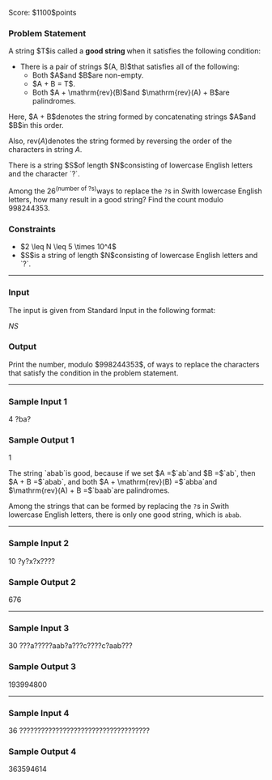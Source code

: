 
<div>

<span>

<span>

<p>
Score: $1100$points
</p>

<div>

<section>

### **Problem Statement**

<p>
A string $T$is called a 
<strong>
good string
</strong>
when it satisfies the following condition:
</p>

<ul>

<li>
There is a pair of strings $(A, B)$that satisfies all of the following:
<ul>

<li>
Both $A$and $B$are non-empty.
</li>

<li>
$A + B = T$.
</li>

<li>
Both $A + \mathrm{rev}(B)$and $\mathrm{rev}(A) + B$are palindromes.
</li>

</ul>

</li>

</ul>

<p>
Here, $A + B$denotes the string formed by concatenating strings $A$and $B$in this order.

Also, $\mathrm{rev}(A)$denotes the string formed by reversing the order of the characters in string $A$.
</p>

<p>
There is a string $S$of length $N$consisting of lowercase English letters and the character `?`.

Among the $26^{(\text{number of ?s})}$ways to replace the `?`s in $S$with lowercase English letters, how many result in a good string? Find the count modulo $998244353$.
</p>

</section>

</div>

<div>

<section>

### **Constraints**

<ul>

<li>
$2 \leq N \leq 5 \times 10^4$
</li>

<li>
$S$is a string of length $N$consisting of lowercase English letters and `?`.
</li>

</ul>

</section>

</div>

---

<div>

<div>

<section>

### **Input**

<p>
The input is given from Standard Input in the following format:
</p>

<div>

$N$$S$
</div>

</section>

</div>

<div>

<section>

### **Output**

<p>
Print the number, modulo $998244353$, of ways to replace the characters that satisfy the condition in the problem statement.
</p>

</section>

</div>

</div>

---

<div>

<section>

### **Sample Input 1**

<div>

4
?ba?

</div>

</section>

</div>

<div>

<section>

### **Sample Output 1**

<div>

1

</div>

<p>
The string `abab`is good, because if we set $A =$`ab`and $B =$`ab`, then $A + B =$`abab`, and both $A + \mathrm{rev}(B) =$`abba`and $\mathrm{rev}(A) + B =$`baab`are palindromes.

Among the strings that can be formed by replacing the `?`s in $S$with lowercase English letters, there is only one good string, which is `abab`.
</p>

</section>

</div>

---

<div>

<section>

### **Sample Input 2**

<div>

10
?y?x?x????

</div>

</section>

</div>

<div>

<section>

### **Sample Output 2**

<div>

676

</div>

</section>

</div>

---

<div>

<section>

### **Sample Input 3**

<div>

30
???a?????aab?a???c????c?aab???

</div>

</section>

</div>

<div>

<section>

### **Sample Output 3**

<div>

193994800

</div>

</section>

</div>

---

<div>

<section>

### **Sample Input 4**

<div>

36
????????????????????????????????????

</div>

</section>

</div>

<div>

<section>

### **Sample Output 4**

<div>

363594614

</div>

</section>

</div>

</span>

</span>

</div>
